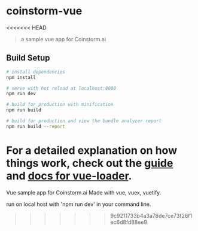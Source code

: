 # coinstorm-vue
<<<<<<< HEAD

> a sample vue app for Coinstorm.ai

## Build Setup

``` bash
# install dependencies
npm install

# serve with hot reload at localhost:8080
npm run dev

# build for production with minification
npm run build

# build for production and view the bundle analyzer report
npm run build --report
```

For a detailed explanation on how things work, check out the [guide](http://vuejs-templates.github.io/webpack/) and [docs for vue-loader](http://vuejs.github.io/vue-loader).
=======
Vue sample app for Coinstorm.ai
Made with vue, vuex, vuetify.

run on local host with 'npm run dev' in your command line.
>>>>>>> 9c9211733b4a3a78de7ce73f26f1ec6d8fd88ee9
